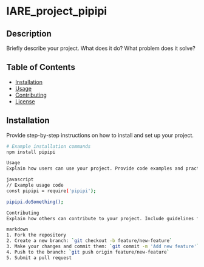 # IARE_project_pipipi
## Description

Briefly describe your project. What does it do? What problem does it solve?

## Table of Contents

- [Installation](#installation)
- [Usage](#usage)
- [Contributing](#contributing)
- [License](#license)

## Installation

Provide step-by-step instructions on how to install and set up your project.

```bash
# Example installation commands
npm install pipipi

Usage
Explain how users can use your project. Provide code examples and practical use cases.

javascript
// Example usage code
const pipipi = require('pipipi');

pipipi.doSomething();

Contributing
Explain how others can contribute to your project. Include guidelines for submitting issues, feature requests, and pull requests.

markdown
1. Fork the repository
2. Create a new branch: `git checkout -b feature/new-feature`
3. Make your changes and commit them: `git commit -m 'Add new feature'`
4. Push to the branch: `git push origin feature/new-feature`
5. Submit a pull request
